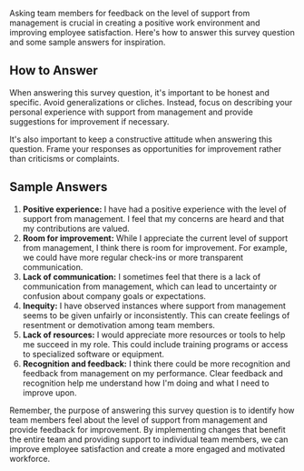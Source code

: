 

Asking team members for feedback on the level of support from management is crucial in creating a positive work environment and improving employee satisfaction. Here's how to answer this survey question and some sample answers for inspiration.

How to Answer
-------------

When answering this survey question, it's important to be honest and specific. Avoid generalizations or cliches. Instead, focus on describing your personal experience with support from management and provide suggestions for improvement if necessary.

It's also important to keep a constructive attitude when answering this question. Frame your responses as opportunities for improvement rather than criticisms or complaints.

Sample Answers
--------------

1. **Positive experience:** I have had a positive experience with the level of support from management. I feel that my concerns are heard and that my contributions are valued.
2. **Room for improvement:** While I appreciate the current level of support from management, I think there is room for improvement. For example, we could have more regular check-ins or more transparent communication.
3. **Lack of communication:** I sometimes feel that there is a lack of communication from management, which can lead to uncertainty or confusion about company goals or expectations.
4. **Inequity:** I have observed instances where support from management seems to be given unfairly or inconsistently. This can create feelings of resentment or demotivation among team members.
5. **Lack of resources:** I would appreciate more resources or tools to help me succeed in my role. This could include training programs or access to specialized software or equipment.
6. **Recognition and feedback:** I think there could be more recognition and feedback from management on my performance. Clear feedback and recognition help me understand how I'm doing and what I need to improve upon.

Remember, the purpose of answering this survey question is to identify how team members feel about the level of support from management and provide feedback for improvement. By implementing changes that benefit the entire team and providing support to individual team members, we can improve employee satisfaction and create a more engaged and motivated workforce.
